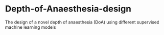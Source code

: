 # Depth-of-Anaesthesia-design
The design of a novel depth of anaesthesia (DoA) using different supervised machine learning models
